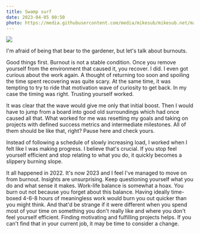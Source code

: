 ```yaml
---
title: Swamp surf
date: 2023-04-05 00:50
photo: https://media.githubusercontent.com/media/mikesub/mikesub.net/master/photos/car.jpg
---
```


![](https://media.githubusercontent.com/media/mikesub/mikesub.net/master/photos/car.jpg)

I'm afraid of being that bear to the gardener, but let's talk about burnouts.

Good things first. Burnout is not a stable condition. Once you remove yourself from the environment that caused it, you recover. I did. I even got curious about the work again. A thought of returning too soon and spoiling the time spent recovering was quite scary. At the same time, it was tempting to try to ride that motivation wave of curiosity to get back. In my case the timing was right. Trusting yourself worked. 

It was clear that the wave would give me only that initial boost. Then I would have to jump from a board into good old surroundings which had once caused all that. What worked for me was resetting my goals and taking on projects with defined success metrics and intermediate milestones. All of them should be like that, right? Pause here and check yours. 

Instead of following a schedule of slowly increasing load, I worked when I felt like I was making progress. I believe that's crucial. If you stop feel yourself efficient and stop relating to what you do, it quickly becomes a slippery burning slope.

It all happened in 2022. It's now 2023 and I feel I've managed to move on from burnout. Insights are unsurprising. Keep questioning yourself what you do and what sense it makes. Work-life balance is somewhat a hoax. You burn out not because you forget about this balance. Having ideally time-boxed 4-6-8 hours of meaningless work would burn you out quicker than you might think. And that'd be strange if it were different when you spend most of your time on something you don't really like and where you don't feel yourself efficient. Finding motivating and fulfilling projects helps. If you can't find that in your current job, it may be time to consider a change.